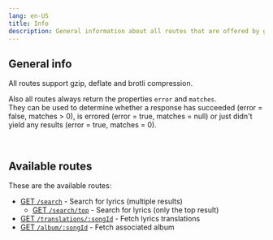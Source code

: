 ```yaml
---
lang: en-US
title: Info
description: General information about all routes that are offered by geniURL's REST service
---
```


## General info
All routes support gzip, deflate and brotli compression.  
  
Also all routes always return the properties `error` and `matches`.  
They can be used to determine whether a response has succeeded (error = false, matches > 0), is errored (error = true, matches = null) or just didn't yield any results (error = true, matches = 0).  

<br>

## Available routes
These are the available routes:
- [GET `/search`](./search#get-search) - Search for lyrics (multiple results)
  - [GET `/search/top`](./search#get-search-top) - Search for lyrics (only the top result)
- [GET `/translations/:songId`](./translations) - Fetch lyrics translations
- [GET `/album/:songId`](./album) - Fetch associated album
